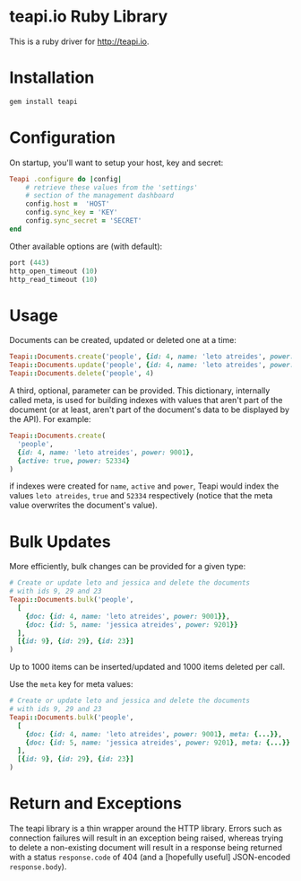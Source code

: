 # teapi.io Ruby Library
This is a ruby driver for <http://teapi.io>.

# Installation

```ruby
gem install teapi
```

# Configuration
On startup, you'll want to setup your host, key and secret:

```ruby
Teapi .configure do |config|
	# retrieve these values from the 'settings'
	# section of the management dashboard
	config.host =  'HOST'
	config.sync_key = 'KEY'
	config.sync_secret = 'SECRET'
end
```

Other available options are (with default):

```ruby
port (443)
http_open_timeout (10)
http_read_timeout (10)
```

# Usage
Documents can be created, updated or deleted one at a time:

```ruby
Teapi::Documents.create('people', {id: 4, name: 'leto atreides', power: 9001})
Teapi::Documents.update('people', {id: 4, name: 'leto atreides', power: 9002})
Teapi::Documents.delete('people', 4)
```

A third, optional, parameter can be provided. This dictionary, internally called meta, is used for building indexes with values that aren't part of the document (or at least, aren't part of the document's data to be displayed by the API). For example:

```ruby
Teapi::Documents.create(
  'people',
  {id: 4, name: 'leto atreides', power: 9001},
  {active: true, power: 52334}
)
```

if indexes were created for `name`, `active` and `power`, Teapi would index the values `leto atreides`, `true` and `52334` respectively (notice that the meta value overwrites the document's value).

# Bulk Updates
More efficiently, bulk changes can be provided for a given type:

```ruby
# Create or update leto and jessica and delete the documents
# with ids 9, 29 and 23
Teapi::Documents.bulk('people',
  [
    {doc: {id: 4, name: 'leto atreides', power: 9001}},
    {doc: {id: 5, name: 'jessica atreides', power: 9201}}
  ],
  [{id: 9}, {id: 29}, {id: 23}]
)
```

Up to 1000 items can be inserted/updated and 1000 items deleted per call.

Use the `meta` key for meta values:

```ruby
# Create or update leto and jessica and delete the documents
# with ids 9, 29 and 23
Teapi::Documents.bulk('people',
  [
    {doc: {id: 4, name: 'leto atreides', power: 9001}, meta: {...}},
    {doc: {id: 5, name: 'jessica atreides', power: 9201}, meta: {...}}
  ],
  [{id: 9}, {id: 29}, {id: 23}]
)
```

# Return and Exceptions
The teapi library is a thin wrapper around the HTTP library. Errors such as connection failures will result in an exception being raised, whereas trying to delete a non-existing document will result in a response being returned with a status `response.code` of 404 (and a [hopefully useful] JSON-encoded `response.body`).
